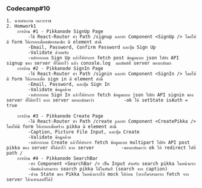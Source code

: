 ### Codecamp#10
    1. นายสหภาพ เนาวะราช
    2. Homwork1
        การบ้าน #1 - Pikkanode SignUp Page
            -ใช้ React-Router ทำ Path /signup และทำ Component <SignUp /> โดยให้มี form ให้กรอกเพื่อสมัครสมาชิก มี element ดังนี้
            -Email, Password, Confirm Password และปุ่ม Sign Up
            -Validate ด้วยครับ
            -หลังจากกด Sign Up แล้วให้ทำการ fetch post ข้อมูลแบบ json ไปยัง API signup ของ server ที่ได้ทำไว้ แล้ว console.log  ผลลัพท์ที่ server ตอบกลับมา
        การบ้าน #2 - Pikkanode SignIn Page
            -ใช้ React-Router ทำ Path /signin และทำ Component <SignIn /> โดยให้มี form ให้กรอกเพื่อ sign in มี element ดังนี้
            -Email, Password, และปุ่ม Sign In
            -Validate ข้อมูลด้วย
            -หลังจากกด Sign In แล้วให้ทำการ fetch ข้อมูลแบบ json ไปยัง API signin ของ server ที่ได้ทำไว้ หาก server ตอบกลับมาว่า           -ok ให้ setState isAuth = true

        การบ้าน #3 - Pikkanode Create Page
            -ใช้ React-Router ทำ Path /create และทำ Component <CreatePikka /> โดยให้มี form ให้กรอกเพื่อสร้าง pikka มี element ดังนี้
            -Caption, Picture File Input, และปุ่ม Create
            -Validate ข้อมูลด้วย
            -หลังจากกด Create แล้วให้ทำการ fetch ข้อมูลแบบ multipart ไปยัง API post pikka ของ server ที่ได้ทำไว้ หาก server          -ตอบกลับมาว่า ok ให้ redirect ไปที่ path /
        การบ้าน #4 - Pikkanode SearchBar
            -ทำ Component <SearchBar /> เป็น Input สำหรับ search pikka ในหน้าแรก
            -พิมพ์แล้วสามารถ search pikka ได้ในทันที (search จาก caption)
            -ส่วน State ของ Pikka ในหน้าแรกให้ mock ไปก่อน (หากใครสามารถ fetch จาก server ได้จะทำเลยก็ได้)

